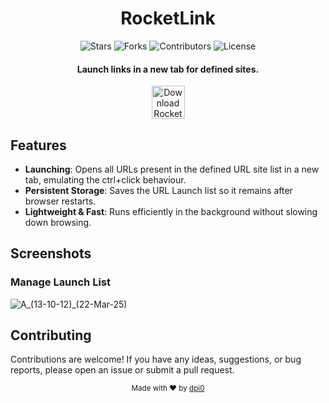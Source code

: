 <div align = "center">

<h1>RocketLink</h1>

<p align="center">
  <img src="https://img.shields.io/github/stars/dpi0/rocketlink-firefox?style=flat-square&color=yellow" alt="Stars">
  <img src="https://img.shields.io/github/forks/dpi0/rocketlink-firefox?style=flat-square" alt="Forks">
  <img src="https://img.shields.io/github/contributors/dpi0/rocketlink-firefox?style=flat-square&color=pink" alt="Contributors">
  <img src="https://img.shields.io/github/license/dpi0/rocketlink-firefox?style=flat-square" alt="License">
</p>

<h4>Launch links in a new tab for defined sites.</h4>

[<img src="https://labels.tahoe.be/firefox_download_dark.svg" height="53" alt="Download RocketLink for Firefox">](https://addons.mozilla.org/firefox/addon/rocketlink/)

</div>

## Features

- **Launching**: Opens all URLs present in the defined URL site list in a new tab, emulating the ctrl+click behaviour.
- **Persistent Storage**: Saves the URL Launch list so it remains after browser restarts.
- **Lightweight & Fast**: Runs efficiently in the background without slowing down browsing.

## Screenshots

### Manage Launch List

![A_(13-10-12)_(22-Mar-25)](https://github.com/user-attachments/assets/b420c9a9-44aa-459b-9b5b-1acf5257a34a)

## Contributing

Contributions are welcome! If you have any ideas, suggestions, or bug reports, please open an issue or submit a pull request.

<div align="center">
  <sub>Made with ❤️ by <a href="https://github.com/dpi0">dpi0</a></sub>
</div>
